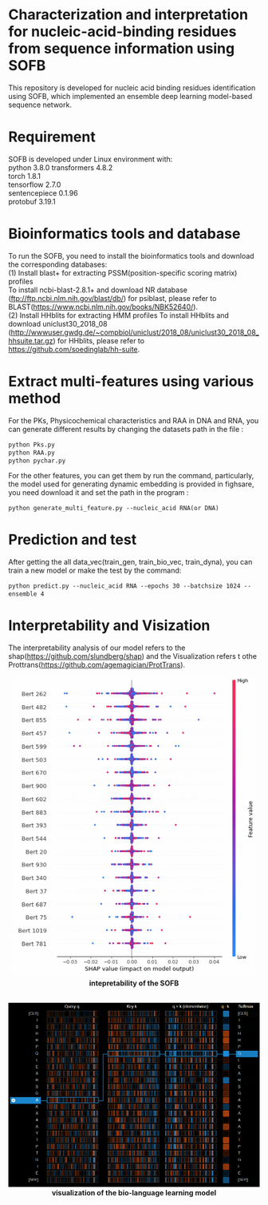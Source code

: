 # Characterization and interpretation for nucleic-acid-binding residues from sequence information using SOFB  
This repository is developed for nucleic acid binding residues identification using SOFB, which implemented an ensemble deep learning model-based sequence network.  

# Requirement  
SOFB is developed under Linux environment with:  
python  3.8.0
transformers  4.8.2  
torch  1.8.1  
tensorflow  2.7.0  
sentencepiece 0.1.96  
protobuf  3.19.1

# Bioinformatics tools and database   
To run the SOFB, you need to install the bioinformatics tools and download the corresponding databases:  
(1) Install blast+ for extracting PSSM(position-specific scoring matrix) profiles  
To install ncbi-blast-2.8.1+ and download NR database (ftp://ftp.ncbi.nlm.nih.gov/blast/db/) for psiblast, please refer to BLAST(https://www.ncbi.nlm.nih.gov/books/NBK52640/).  
(2) Install HHblits for extracting HMM profiles
To install HHblits and download uniclust30_2018_08 (http://wwwuser.gwdg.de/~compbiol/uniclust/2018_08/uniclust30_2018_08_hhsuite.tar.gz) for HHblits, please refer to https://github.com/soedinglab/hh-suite.


# Extract multi-features using various method  
For the PKs, Physicochemical characteristics and RAA in DNA and RNA, you can generate different results by changing the datasets path in the file :  
```
python Pks.py 
python RAA.py 
python pychar.py 
```
For the other features, you can get them by run the command, particularly, the model used for generating dynamic embedding is provided in fighsare, you need download it and set the path in the program :  
```
python generate_multi_feature.py --nucleic_acid RNA(or DNA)
```
# Prediction and test 
After getting the all data_vec(train_gen, train_bio_vec, train_dyna), you can train a new model or make the test by the command:  
```
python predict.py --nucleic_acid RNA --epochs 30 --batchsize 1024 --ensemble 4
```

# Interpretability  and Visization
The interpretability analysis of our model refers to the shap(https://github.com/slundberg/shap) and the Visualization refers t othe Prottrans(https://github.com/agemagician/ProtTrans).
<p align="center">
  <img src="intepretability.png">
  <b>intepretability of the SOFB</b><br><br>
</p>
<p align="center">
  <img src="visualization.png">
  <b>visualization of the bio-language learning model</b><br><br>
</p>
